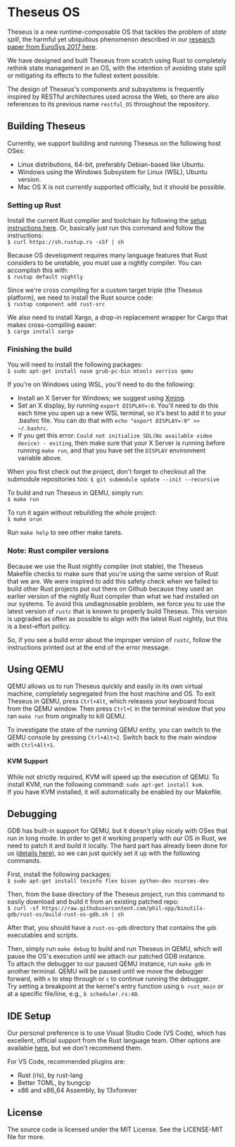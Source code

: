 # Theseus OS

Theseus is a new runtime-composable OS that tackles the problem of *state spill*, the harmful yet ubiquitous phenomenon described in our [research paper from EuroSys 2017 here](http://kevinaboos.web.rice.edu/statespy.html).

We have designed and built Theseus from scratch using Rust to completely rethink state management in an OS, with the intention of avoiding state spill or mitigating its effects to the fullest extent possible. 

The design of Theseus's components and subsystems is frequently inspired by RESTful architectures used across the Web, so there are also references to its previous name `restful_OS` throughout the repository. 


## Building Theseus

Currently, we support building and running Theseus on the following host OSes:
 * Linux distributions, 64-bit, preferably Debian-based like Ubuntu.
 * Windows using the Windows Subsystem for Linux (WSL), Ubuntu version.
 * Mac OS X is not currently supported officially, but it should be possible. 


### Setting up Rust

Install the current Rust compiler and toolchain by following the [setup instructions here](https://www.rust-lang.org/en-US/install.html).
Or, basically just run this command and follow the instructions:   
`$ curl https://sh.rustup.rs -sSf | sh`

Because OS development requires many language features that Rust considers to be unstable, you must use a nightly compiler. You can accomplish this with:   
`$ rustup default nightly`

Since we're cross compiling for a custom target triple (the Theseus platform), we need to install the Rust source code:   
`$ rustup component add rust-src`

We also need to install Xargo, a drop-in replacement wrapper for Cargo that makes cross-compiling easier:    
`$ cargo install xargo`


### Finishing the build
You will need to install the following packages:  
`$ sudo apt-get install nasm grub-pc-bin mtools xorriso qemu`   

If you're on Windows using WSL, you'll need to do the following:
  * Install an X Server for Windows; we suggest using [Xming](https://sourceforge.net/projects/xming/).
  * Set an X display, by running `export DISPLAY=:0`. You'll need to do this each time you open up a new WSL terminal, so it's best to add it to your .bashrc file. You can do that with `echo "export DISPLAY=:0" >> ~/.bashrc`.
  * If you get this error: `Could not initialize SDL(No available video device) - exiting`, then make sure that your X Server is running before running `make run`, and that you have set the `DISPLAY` environment variable above.

When you first check out the project, don't forget to checkout all the submodule repositories too:
`$ git submodule update --init --recursive`

To build and run Theseus in QEMU, simply run:   
`$ make run`

To run it again without rebuilding the whole project:   
`$ make orun`

Run `make help` to see other make tarets. 


### Note: Rust compiler versions
Because we use the Rust nightly compiler (not stable), the Theseus Makefile checks to make sure that you're using the same version of Rust that we are. We were inspired to add this safety check when we failed to build other Rust projects put out there on Github because they used an earlier version of the nightly Rust compiler than what we had installed on our systems. To avoid this undiagnosable problem, we force you to use the latest version of `rustc` that is known to properly build Theseus. This version is upgraded as often as possible to align with the latest Rust nightly, but this is a best-effort policy.

So, if you see a build error about the improper version of `rustc`, follow the instructions printed out at the end of the error message.     


## Using QEMU 
QEMU allows us to run Theseus quickly and easily in its own virtual machine, completely segregated from the host machine and OS. 
To exit Theseus in QEMU, press `Ctrl+Alt`, which releases your keyboard focus from the QEMU window. Then press `Ctrl+C` in the terminal window that you ran `make run` from originally to kill QEMU. 

To investigate the state of the running QEMU entity, you can switch to the QEMU console by pressing `Ctrl+Alt+2`. Switch back to the main window with `Ctrl+Alt+1`.    

#### KVM Support
While not strictly required, KVM will speed up the execution of QEMU.
To install KVM, run the following command:  `sudo apt-get install kvm`.  
If you have KVM installed, it will automatically be enabled by our Makefile.



## Debugging 
GDB has built-in support for QEMU, but it doesn't play nicely with OSes that run in long mode. In order to get it working properly with our OS in Rust, we need to patch it and build it locally. The hard part has already been done for us ([details here](http://os.phil-opp.com/set-up-gdb.html)), so we can just quickly set it up with the following commands.  

First, install the following packages:  
`$ sudo apt-get install texinfo flex bison python-dev ncurses-dev`

Then, from the base directory of the Theseus project, run this command to easily download and build it from an existing patched repo:  
`$ curl -sf https://raw.githubusercontent.com/phil-opp/binutils-gdb/rust-os/build-rust-os-gdb.sh | sh`  

After that, you should have a `rust-os-gdb` directory that contains the `gdb` executables and scripts. 

Then, simply run `make debug` to build and run Theseus in QEMU, which will pause the OS's execution until we attach our patched GDB instance.   
To attach the debugger to our paused QEMU instance, run `make gdb` in another terminal. QEMU will be paused until we move the debugger forward, with `n` to step through or `c` to continue running the debugger.  
Try setting a breakpoint at the kernel's entry function using `b rust_main` or at a specific file/line, e.g., `b scheduler.rs:40`.


## IDE Setup  
Our personal preference is to use Visual Studio Code (VS Code), which has excellent, official support from the Rust language team. Other options are available [here](https://areweideyet.com/), but we don't recommend them.

For VS Code, recommended plugins are:
 * Rust (rls), by rust-lang
 * Better TOML, by bungcip
 * x86 and x86_64 Assembly, by 13xforever


## License
The source code is licensed under the MIT License. See the LICENSE-MIT file for more. 
